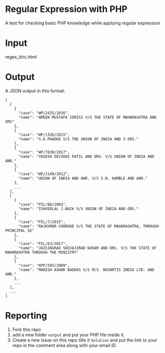 # Regular Expression with PHP
A test for checking basic PHP knowledge while applying regular expression

# Input
regex_bhc.html

# Output
A JSON output in this format:

```
[
  [
    {
      "case": "WP/2425/2016",
      "name": "AMEEN MUSTAFA IDRISI V/S THE STATE OF MAHARASHTRA AND ORS"
    },
    {
      "case": "WP/1326/2015",
      "name": "S.K.PHADKE V/S THE UNION OF INDIA AND 3 ORS."
    },
    {
      "case": "WP/7830/2017",
      "name": "YOGESH DEVIDAS PATIL AND ORS. V/S UNION OF INDIA AND ANR."
    },
    {
      "case": "WP/2149/2012",
      "name": "UNION OF INDIA AND ANR. V/S S.N. KAMBLE AND ANR."
    },
    ...
  ],
  [
    {
      "case": "PIL/88/2003",
      "name": "ISHVERLAL J.NAIK V/S UNION OF INDIA AND ORS."
    },
    {
      "case": "PIL/7/2015",
      "name": "RAJKUMAR CHORGHE V/S THE STATE OF MAHARASHTRA, THROUGH PRINCIPAL SE"
    },
    {
      "case": "PIL/63/2017",
      "name": "JAISINGRAO SHIVAJIRAO NIKAM AND ORS. V/S THE STATE OF MAHARASHTRA THROUGH THE MINISTRY"
    },
    {
      "case": "APP/585/2009",
      "name": "MANISH ASHOK BADKAS V/S M/S. NOVARTIS INDIA LTD. AND ANR."
    },
    ...
  ],
  ...
]
```

# Reporting
1. Fork this repo
2. add a new folder `output` and put your PHP file inside it.
3. Create a new issue on this repo title it `Solution` and put the link to your repo in the comment area along with your email ID.
